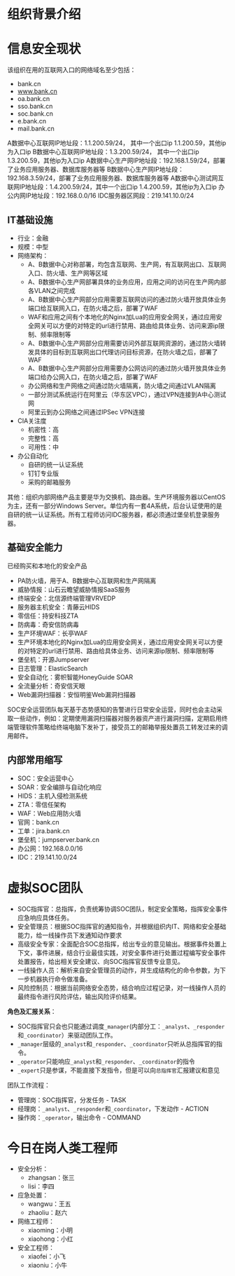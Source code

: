 # 组织背景介绍

# 信息安全现状
该组织在用的互联网入口的网络域名至少包括：
- bank.cn
- www.bank.cn
- oa.bank.cn
- sso.bank.cn
- soc.bank.cn
- e.bank.cn
- mail.bank.cn

A数据中心互联网IP地址段：1.1.200.59/24， 其中一个出口ip 1.1.200.59，其他ip为入口ip
B数据中心互联网IP地址段：1.3.200.59/24， 其中一个出口ip 1.3.200.59，其他ip为入口ip
A数据中心生产网IP地址段：192.168.1.59/24，部署了业务应用服务器、数据库服务器等
B数据中心生产网IP地址段：192.168.3.59/24，部署了业务应用服务器、数据库服务器等
A数据中心测试网互联网IP地址段：1.4.200.59/24，其中一个出口ip 1.4.200.59，其他ip为入口ip
办公内网IP地址段：192.168.0.0/16
IDC服务器区网段：219.141.10.0/24

## IT基础设施

- 行业：金融
- 规模：中型
- 网络架构：
  - A、B数据中心对称部署，均包含互联网、生产网，有互联网出口、互联网入口、防火墙、生产网等区域
  - A、B数据中心生产网部署具体的业务应用，应用之间的访问在生产网内部各VLAN之间完成
  - A、B数据中心生产网部分应用需要互联网访问的通过防火墙开放具体业务端口给互联网入口，在防火墙之后，部署了WAF
  - WAF和应用之间有个本地化的Nginx加Lua的应用安全网关，通过应用安全网关可以方便的对特定的url进行禁用、路由给具体业务、访问来源ip限制、频率限制等
  - A、B数据中心生产网部分应用需要访问外部互联网资源的，通过防火墙转发具体的目标到互联网出口代理访问目标资源，在防火墙之后，部署了WAF
  - A、B数据中心生产网部分应用需要办公网访问的通过防火墙开放具体业务端口给办公网入口，在防火墙之后，部署了WAF
  - 办公网络和生产网络之间通过防火墙隔离，防火墙之间通过VLAN隔离
  - 一部分测试系统运行在阿里云（华东区VPC），通过VPN连接到A中心测试网
  - 阿里云到办公网络之间通过IPSec VPN连接
- CIA关注度
  - 机密性：高
  - 完整性：高
  - 可用性：中
- 办公自动化
  - 自研的统一认证系统
  - 钉钉专业版
  - 采购的邮箱服务

其他：组织内部网络产品主要是华为交换机、路由器。生产环境服务器以CentOS为主，还有一部分Windows Server。单位内有一套4A系统，后台认证使用的是自研的统一认证系统。所有工程师访问IDC服务器，都必须通过堡垒机登录服务器。

## 基础安全能力

已经购买和本地化的安全产品
- PA防火墙，用于A、B数据中心互联网和生产网隔离
- 威胁情报：山石云瞻望威胁情报SaaS服务
- 终端安全：北信源终端管理VRVEDP
- 服务器主机安全：青藤云HIDS
- 零信任：持安科技ZTA
- 防病毒：奇安信防病毒
- 生产环境WAF：长亭WAF
- 生产环境本地化的Nginx加Lua的应用安全网关，通过应用安全网关可以方便的对特定的url进行禁用、路由给具体业务、访问来源ip限制、频率限制等
- 堡垒机：开源Jumpserver
- 日志管理：ElasticSearch
- 安全自动化：雾帜智能HoneyGuide SOAR
- 全流量分析：奇安信天眼
- Web漏洞扫描器：安恒明鉴Web漏洞扫描器

SOC安全运营团队每天基于态势感知的告警进行日常安全运营，同时也会主动采取一些动作，例如：定期使用漏洞扫描器对服务器资产进行漏洞扫描，定期启用终端管理软件策略给终端电脑下发补丁，接受员工的邮箱举报处置员工转发过来的调用邮件。

## 内部常用缩写

- SOC：安全运营中心
- SOAR：安全编排与自动化响应
- HIDS：主机入侵检测系统
- ZTA：零信任架构
- WAF：Web应用防火墙
- 官网：bank.cn
- 工单：jira.bank.cn
- 堡垒机：jumpserver.bank.cn
- 办公网：192.168.0.0/16
- IDC：219.141.10.0/24


# 虚拟SOC团队

- SOC指挥官：总指挥，负责统筹协调SOC团队，制定安全策略，指挥安全事件应急响应具体任务。
- 安全管理员：根据SOC指挥官的通知指令，并根据组织内IT、网络和安全基础能力，给一线操作员下发通知动作要求
- 高级安全专家：全面配合SOC总指挥，给出专业的意见输出。根据事件处置上下文，事件进展，结合行业最佳实践，对安全事件进行处置过程编写安全事件处置报告，给出相关安全建议、向SOC指挥官反馈专业意见。
- 一线操作人员：解析来自安全管理员的动作，并生成结构化的命令参数，为下一步机器执行命令做准备。
- 风险控制员：根据当前网络安全态势，结合响应过程记录，对一线操作人员的最终指令进行风险评估，输出风险评价结果。

**角色及汇报关系**：
- SOC指挥官只会也只能通过调度`_manager`(内部分工：`_analyst`、`_responder`和`_coordinator`）来驱动团队工作。
- `_manager`层级的`_analyst`和`_responder`、`_coordinator`只听从总指挥官的指令。
- `_operator`只能响应`_analyst`和`_responder`、`_coordinator`的指令
- `_expert`只是参谋，不能直接下发指令，但是可以向`总指挥官`汇报建议和意见


团队工作流程：
- 管理岗：SOC指挥官，分发任务 - TASK
- 经理岗：`_analyst`、`_responder`和`_coordinator`，下发动作 - ACTION 
- 操作岗：`_operator`，输出命令 - COMMAND

# 今日在岗人类工程师
- 安全分析：
  - zhangsan：张三
  - lisi：李四
- 应急处置：
  - wangwu：王五
  - zhaoliu：赵六
- 网络工程师：
  - xiaoming：小明
  - xiaohong：小红
- 安全工程师：
  - xiaofei：小飞
  - xiaoniu：小牛